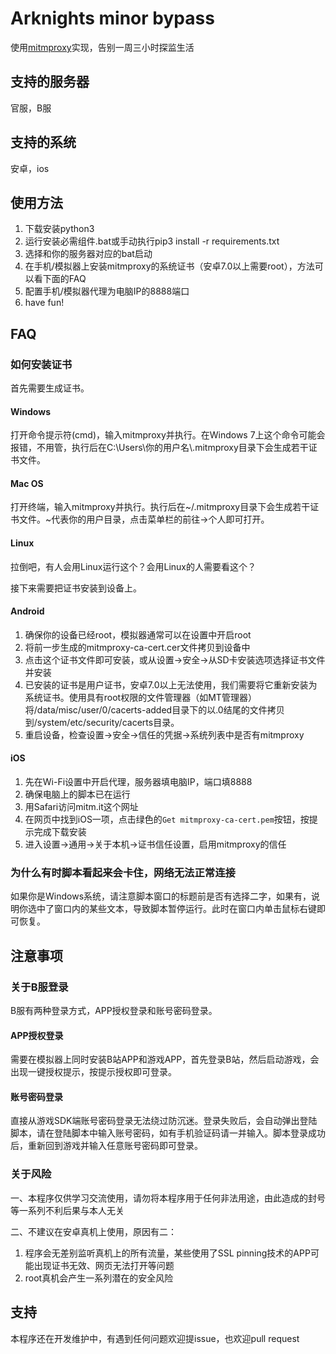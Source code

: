 # Arknights minor bypass
使用[mitmproxy](https://github.com/mitmproxy/mitmproxy)实现，告别一周三小时探监生活
## 支持的服务器
官服，B服
## 支持的系统
安卓，ios
## 使用方法
1. 下载安装python3
2. 运行安装必需组件.bat或手动执行pip3 install -r requirements.txt
3. 选择和你的服务器对应的bat启动
4. 在手机/模拟器上安装mitmproxy的系统证书（安卓7.0以上需要root），方法可以看下面的FAQ
5. 配置手机/模拟器代理为电脑IP的8888端口
6. have fun!
## FAQ
### 如何安装证书
首先需要生成证书。
#### Windows
打开命令提示符(cmd)，输入mitmproxy并执行。在Windows 7上这个命令可能会报错，不用管，执行后在C:\\Users\\你的用户名\\.mitmproxy目录下会生成若干证书文件。
#### Mac OS
打开终端，输入mitmproxy并执行。执行后在~/.mitmproxy目录下会生成若干证书文件。~代表你的用户目录，点击菜单栏的前往->个人即可打开。
#### Linux
拉倒吧，有人会用Linux运行这个？会用Linux的人需要看这个？

接下来需要把证书安装到设备上。
#### Android
1. 确保你的设备已经root，模拟器通常可以在设置中开启root
2. 将前一步生成的mitmproxy-ca-cert.cer文件拷贝到设备中
3. 点击这个证书文件即可安装，或从设置->安全->从SD卡安装选项选择证书文件并安装
4. 已安装的证书是用户证书，安卓7.0以上无法使用，我们需要将它重新安装为系统证书。使用具有root权限的文件管理器（如MT管理器）将/data/misc/user/0/cacerts-added目录下的以.0结尾的文件拷贝到/system/etc/security/cacerts目录。
5. 重启设备，检查设置->安全->信任的凭据->系统列表中是否有mitmproxy
#### iOS
1. 先在Wi-Fi设置中开启代理，服务器填电脑IP，端口填8888
2. 确保电脑上的脚本已在运行
3. 用Safari访问mitm.it这个网址
4. 在网页中找到iOS一项，点击绿色的`Get mitmproxy-ca-cert.pem`按钮，按提示完成下载安装
5. 进入设置->通用->关于本机->证书信任设置，启用mitmproxy的信任
### 为什么有时脚本看起来会卡住，网络无法正常连接
如果你是Windows系统，请注意脚本窗口的标题前是否有选择二字，如果有，说明你选中了窗口内的某些文本，导致脚本暂停运行。此时在窗口内单击鼠标右键即可恢复。
## 注意事项
### 关于B服登录
B服有两种登录方式，APP授权登录和账号密码登录。
#### APP授权登录
需要在模拟器上同时安装B站APP和游戏APP，首先登录B站，然后启动游戏，会出现一键授权提示，按提示授权即可登录。
#### 账号密码登录
直接从游戏SDK端账号密码登录无法绕过防沉迷。登录失败后，会自动弹出登陆脚本，请在登陆脚本中输入账号密码，如有手机验证码请一并输入。脚本登录成功后，重新回到游戏并输入任意账号密码即可登录。
### 关于风险
一、本程序仅供学习交流使用，请勿将本程序用于任何非法用途，由此造成的封号等一系列不利后果与本人无关

二、不建议在安卓真机上使用，原因有二：
1. 程序会无差别监听真机上的所有流量，某些使用了SSL pinning技术的APP可能出现证书无效、网页无法打开等问题
2. root真机会产生一系列潜在的安全风险

## 支持
本程序还在开发维护中，有遇到任何问题欢迎提issue，也欢迎pull request
